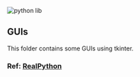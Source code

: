 ![python lib](https://img.shields.io/badge/python_lib-tkinter-blue)
<h2> GUIs</h2>
<p>This folder contains some GUIs using tkinter.
<h3>Ref:  <a href="https://realpython.com/python-gui-tkinter/#building-your-first-python-gui-application-with-tkinter">RealPython</a></h3>
